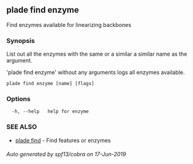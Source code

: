 ## plade find enzyme

Find enzymes available for linearizing backbones

### Synopsis

List out all the enzymes with the same or a similar a similar name as the argument.

'plade find enzyme' without any arguments logs all enzymes available.

```
plade find enzyme [name] [flags]
```

### Options

```
  -h, --help   help for enzyme
```

### SEE ALSO

* [plade find](plade_find.md)	 - Find features or enzymes

###### Auto generated by spf13/cobra on 17-Jun-2019

